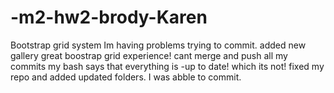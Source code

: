 # -m2-hw2-brody-Karen
Bootstrap grid system
Im having problems trying to commit. 
added new gallery
great boostrap grid experience!
cant merge and push all my commits
my bash says that everything is -up to date! which its not!
fixed my repo and added updated folders.
I was abble to commit.
